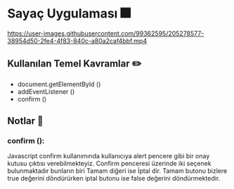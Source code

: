 # Sayaç Uygulaması 🎆 




https://user-images.githubusercontent.com/99362595/205278577-38954d50-2fe4-4f83-840c-a80a2caf4bbf.mp4



## Kullanılan Temel Kavramlar ✏️

- document.getElementById ()
- addEventListener ()
- confirm ()


## Notlar 📌

### confirm (): 
Javascript confirm kullanımında kullanıcıya alert pencere gibi bir onay kutusu çıktısı verebilmekteyiz. 
Confirm penceresi üzerinde iki seçenek bulunmaktadır bunların biri Tamam diğeri ise İptal dir. 
Tamam butonu bizlere true değerini döndürürken iptal butonu ise false değerini döndürmektedir.
